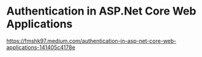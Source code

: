 # Authentication in ASP.Net Core Web Applications

https://fmshk97.medium.com/authentication-in-asp-net-core-web-applications-141405c4178e
